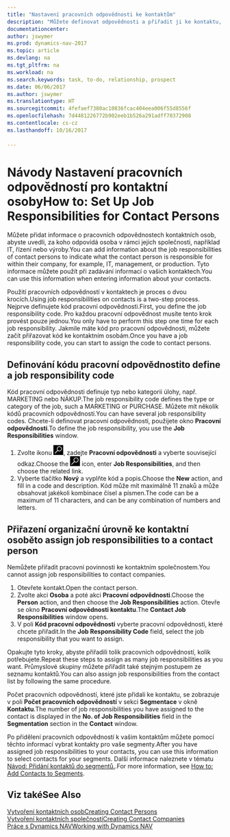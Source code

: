 ```yaml
---
title: "Nastavení pracovních odpovědnosti ke kontaktům"
description: "Můžete definovat odpovědnosti a přiřadit ji ke kontaktu, který je odpovědný za jeho společnost, například IT nebo produkce."
documentationcenter: 
author: jswymer
ms.prod: dynamics-nav-2017
ms.topic: article
ms.devlang: na
ms.tgt_pltfrm: na
ms.workload: na
ms.search.keywords: task, to-do, relationship, prospect
ms.date: 06/06/2017
ms.author: jswymer
ms.translationtype: HT
ms.sourcegitcommit: 4fefaef7380ac10836fcac404eea006f55d8556f
ms.openlocfilehash: 7d4481226772b902eeb1b526a291adff70372908
ms.contentlocale: cs-cz
ms.lasthandoff: 10/16/2017

---
```

# <a name="how-to-set-up-job-responsibilities-for-contact-persons"></a><span data-ttu-id="9a117-103">Návody Nastavení pracovních odpovědností pro kontaktní osoby</span><span class="sxs-lookup"><span data-stu-id="9a117-103">How to: Set Up Job Responsibilities for Contact Persons</span></span>
<span data-ttu-id="9a117-104">Můžete přidat informace o pracovních odpovědnostech kontaktních osob, abyste uvedli, za koho odpovídá osoba v rámci jejich společnosti, například IT, řízení nebo výroby.</span><span class="sxs-lookup"><span data-stu-id="9a117-104">You can add information about the job responsibilities of contact persons to indicate what the contact person is responsible for within their company, for example, IT, management, or production.</span></span> <span data-ttu-id="9a117-105">Tyto informace můžete použít při zadávání informací o vašich kontaktech.</span><span class="sxs-lookup"><span data-stu-id="9a117-105">You can use this information when entering information about your contacts.</span></span>

<span data-ttu-id="9a117-106">Použití pracovních odpovědností v kontaktech je proces o dvou krocích.</span><span class="sxs-lookup"><span data-stu-id="9a117-106">Using job responsibilities on contacts is a two-step process.</span></span> <span data-ttu-id="9a117-107">Nejprve definujete kód pracovní odpovědnosti.</span><span class="sxs-lookup"><span data-stu-id="9a117-107">First, you define the job responsibility code.</span></span> <span data-ttu-id="9a117-108">Pro každou pracovní odpovědnost musíte tento krok provést pouze jednou.</span><span class="sxs-lookup"><span data-stu-id="9a117-108">You only have to perform this step one time for each job responsibility.</span></span> <span data-ttu-id="9a117-109">Jakmile máte kód pro pracovní odpovědnosti, můžete začít přiřazovat kód ke kontaktním osobám.</span><span class="sxs-lookup"><span data-stu-id="9a117-109">Once you have a job responsibility code, you can start to assign the code to contact persons.</span></span>

## <a name="to-define-a-job-responsibility-code"></a><span data-ttu-id="9a117-110">Definování kódu pracovní odpovědnosti</span><span class="sxs-lookup"><span data-stu-id="9a117-110">to define a job responsibility code</span></span>
<span data-ttu-id="9a117-111">Kód pracovní odpovědnosti definuje typ nebo kategorii úlohy, např. MARKETING nebo NÁKUP.</span><span class="sxs-lookup"><span data-stu-id="9a117-111">The job responsibility code defines the type or category of the job, such a MARKETING or PURCHASE.</span></span> <span data-ttu-id="9a117-112">Můžete mít několik kódů pracovních odpovědností.</span><span class="sxs-lookup"><span data-stu-id="9a117-112">You can have several job responsibility codes.</span></span> <span data-ttu-id="9a117-113">Chcete-li definovat pracovní odpovědnosti, použijete okno **Pracovní odpovědnosti**.</span><span class="sxs-lookup"><span data-stu-id="9a117-113">To define the job responsibility, you use the **Job Responsibilities** window.</span></span>

1. <span data-ttu-id="9a117-114">Zvolte ikonu ![Vyhledat stránku nebo sestavu](media/ui-search/search_small.png "Ikona Vyhledat stránku nebo sestavu"), zadejte **Pracovní odpovědnosti** a vyberte související odkaz.</span><span class="sxs-lookup"><span data-stu-id="9a117-114">Choose the ![Search for Page or Report](media/ui-search/search_small.png "Search for Page or Report icon") icon, enter **Job Responsibilities**, and then choose the related link.</span></span>
2. <span data-ttu-id="9a117-115">Vyberte tlačítko **Nový** a vyplňte kód a popis.</span><span class="sxs-lookup"><span data-stu-id="9a117-115">Choose the **New** action, and fill in a code and description.</span></span> <span data-ttu-id="9a117-116">Kód může mít maximálně 11 znaků a může obsahovat jakékoli kombinace čísel a písmen.</span><span class="sxs-lookup"><span data-stu-id="9a117-116">The code can be a maximum of 11 characters, and can be any combination of numbers and letters.</span></span>

## <a name="to-assign-job-responsibilities-to-a-contact-person"></a><span data-ttu-id="9a117-117">Přiřazení organizační úrovně ke kontaktní osobě</span><span class="sxs-lookup"><span data-stu-id="9a117-117">to assign job responsibilities to a contact person</span></span>
<span data-ttu-id="9a117-118">Nemůžete přiřadit pracovní povinnosti ke kontaktním společnostem.</span><span class="sxs-lookup"><span data-stu-id="9a117-118">You cannot assign job responsibilities to contact companies.</span></span>

1. <span data-ttu-id="9a117-119">Otevřete kontakt.</span><span class="sxs-lookup"><span data-stu-id="9a117-119">Open the contact person.</span></span>
2. <span data-ttu-id="9a117-120">Zvolte akci **Osoba** a poté akci **Pracovní odpovědnosti**.</span><span class="sxs-lookup"><span data-stu-id="9a117-120">Choose the **Person** action, and then choose the **Job Responsibilities** action.</span></span> <span data-ttu-id="9a117-121">Otevře se okno **Pracovní odpovědnosti kontaktu**.</span><span class="sxs-lookup"><span data-stu-id="9a117-121">The **Contact Job Responsibilities** window opens.</span></span>
3. <span data-ttu-id="9a117-122">V poli **Kód pracovní odpovědnosti** vyberte pracovní odpovědnosti, které chcete přiřadit.</span><span class="sxs-lookup"><span data-stu-id="9a117-122">In the **Job Responsibility Code** field, select the job responsibility that you want to assign.</span></span>

<span data-ttu-id="9a117-123">Opakujte tyto kroky, abyste přiřadili tolik pracovních odpovědností, kolik potřebujete.</span><span class="sxs-lookup"><span data-stu-id="9a117-123">Repeat these steps to assign as many job responsibilities as you want.</span></span> <span data-ttu-id="9a117-124">Průmyslové skupiny můžete přiřadit také stejným postupem ze seznamu kontaktů.</span><span class="sxs-lookup"><span data-stu-id="9a117-124">You can also assign job responsibilities from the contact list by following the same procedure.</span></span>

<span data-ttu-id="9a117-125">Počet pracovních odpovědností, které jste přidali ke kontaktu, se zobrazuje v poli **Počet pracovních odpovědností** v sekci **Segmentace** v okně **Kontaktu**.</span><span class="sxs-lookup"><span data-stu-id="9a117-125">The number of job responsibilities you have assigned to the contact is displayed in the **No. of Job Responsibilities** field in the **Segmentation** section in the **Contact** window.</span></span>

<span data-ttu-id="9a117-126">Po přidělení pracovních odpovědností k vašim kontaktům můžete pomocí těchto informací vybrat kontakty pro vaše segmenty.</span><span class="sxs-lookup"><span data-stu-id="9a117-126">After you have assigned job responsibilities to your contacts, you can use this information to select contacts for your segments.</span></span> <span data-ttu-id="9a117-127">Další informace naleznete v tématu [Návod: Přidání kontaktů do segmentů.](marketing-add-contact-segment.md).</span><span class="sxs-lookup"><span data-stu-id="9a117-127">For more information, see [How to: Add Contacts to Segments](marketing-add-contact-segment.md).</span></span>

## <a name="see-also"></a><span data-ttu-id="9a117-128">Viz také</span><span class="sxs-lookup"><span data-stu-id="9a117-128">See Also</span></span>
[<span data-ttu-id="9a117-129">Vytvoření kontaktních osob</span><span class="sxs-lookup"><span data-stu-id="9a117-129">Creating Contact Persons</span></span>](marketing-create-contact-persons.md)  
[<span data-ttu-id="9a117-130">Vytvoření kontaktních společností</span><span class="sxs-lookup"><span data-stu-id="9a117-130">Creating Contact Companies</span></span>](marketing-create-contact-companies.md)  
[<span data-ttu-id="9a117-131">Práce s Dynamics NAV</span><span class="sxs-lookup"><span data-stu-id="9a117-131">Working with Dynamics NAV</span></span>](ui-work-product.md)

